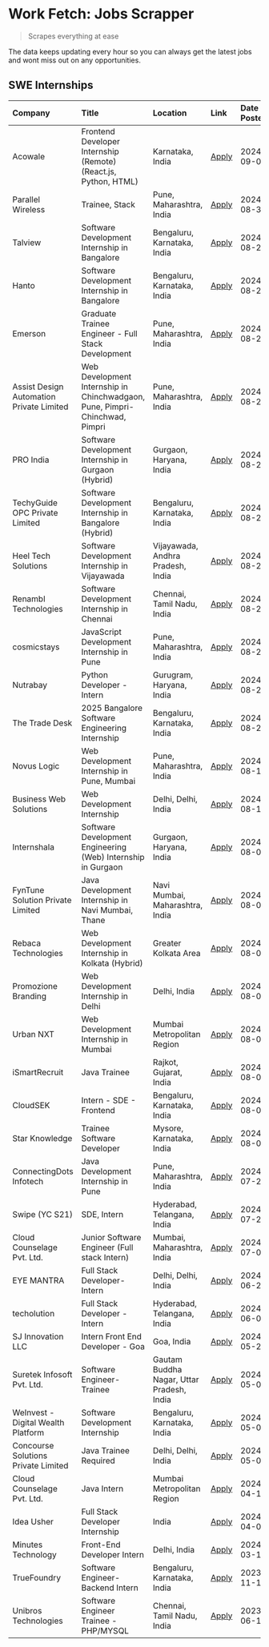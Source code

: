 # Work Fetch: Jobs Scrapper
> Scrapes everything at ease

The data keeps updating every hour so you can always get the latest jobs and wont miss out on any opportunities.

## SWE Internships
<!--START_SECTION:workfetch-->
| Company                                  | Title                                                                       | Location                                  | Link                                                                                                                                                                                                                                                                                                                     | Date Posted   |
|:-----------------------------------------|:----------------------------------------------------------------------------|:------------------------------------------|:-------------------------------------------------------------------------------------------------------------------------------------------------------------------------------------------------------------------------------------------------------------------------------------------------------------------------|:--------------|
| Acowale                                  | Frontend Developer Internship (Remote) (React.js, Python, HTML)             | Karnataka, India                          | [Apply](https://in.linkedin.com/jobs/view/frontend-developer-internship-remote-react-js-python-html-at-acowale-4014663920?position=7&pageNum=0&refId=ztAA4lq9mZL4kQWVUrc3RA%3D%3D&trackingId=jenMB2UO8OiKOoylbT9XrA%3D%3D&trk=public_jobs_jserp-result_search-card)                                                      | 2024-09-01    |
| Parallel Wireless                        | Trainee, Stack                                                              | Pune, Maharashtra, India                  | [Apply](https://in.linkedin.com/jobs/view/trainee-stack-at-parallel-wireless-3905689841?position=60&pageNum=0&refId=ztAA4lq9mZL4kQWVUrc3RA%3D%3D&trackingId=gTj4dmtG18Ha1JURa3Ke2g%3D%3D&trk=public_jobs_jserp-result_search-card)                                                                                       | 2024-08-31    |
| Talview                                  | Software Development Internship in Bangalore                                | Bengaluru, Karnataka, India               | [Apply](https://in.linkedin.com/jobs/view/software-development-internship-in-bangalore-at-talview-4012997749?position=5&pageNum=0&refId=ztAA4lq9mZL4kQWVUrc3RA%3D%3D&trackingId=tumjpEbHnNjyHiwo48uTtw%3D%3D&trk=public_jobs_jserp-result_search-card)                                                                   | 2024-08-29    |
| Hanto                                    | Software Development Internship in Bangalore                                | Bengaluru, Karnataka, India               | [Apply](https://in.linkedin.com/jobs/view/software-development-internship-in-bangalore-at-hanto-4013200427?position=13&pageNum=0&refId=ztAA4lq9mZL4kQWVUrc3RA%3D%3D&trackingId=DlTRWJy8gDpIpsc3489NUw%3D%3D&trk=public_jobs_jserp-result_search-card)                                                                    | 2024-08-29    |
| Emerson                                  | Graduate Trainee Engineer - Full Stack Development                          | Pune, Maharashtra, India                  | [Apply](https://in.linkedin.com/jobs/view/graduate-trainee-engineer-full-stack-development-at-emerson-4012695874?position=47&pageNum=0&refId=ztAA4lq9mZL4kQWVUrc3RA%3D%3D&trackingId=vgQgv1GGtjjf7S2Jhm0CaQ%3D%3D&trk=public_jobs_jserp-result_search-card)                                                              | 2024-08-29    |
| Assist Design Automation Private Limited | Web Development Internship in Chinchwadgaon, Pune, Pimpri-Chinchwad, Pimpri | Pune, Maharashtra, India                  | [Apply](https://in.linkedin.com/jobs/view/web-development-internship-in-chinchwadgaon-pune-pimpri-chinchwad-pimpri-at-assist-design-automation-private-limited-4010147193?position=53&pageNum=0&refId=ztAA4lq9mZL4kQWVUrc3RA%3D%3D&trackingId=RCf%2FdlSu%2BeD9OuRjEs5ZkQ%3D%3D&trk=public_jobs_jserp-result_search-card) | 2024-08-28    |
| PRO India                                | Software Development Internship in Gurgaon (Hybrid)                         | Gurgaon, Haryana, India                   | [Apply](https://in.linkedin.com/jobs/view/software-development-internship-in-gurgaon-hybrid-at-pro-india-4009587664?position=38&pageNum=0&refId=ztAA4lq9mZL4kQWVUrc3RA%3D%3D&trackingId=SylN2Ds1n6Aa65RBBJ7Uwg%3D%3D&trk=public_jobs_jserp-result_search-card)                                                           | 2024-08-24    |
| TechyGuide OPC Private Limited           | Software Development Internship in Bangalore (Hybrid)                       | Bengaluru, Karnataka, India               | [Apply](https://in.linkedin.com/jobs/view/software-development-internship-in-bangalore-hybrid-at-techyguide-opc-private-limited-4009591646?position=45&pageNum=0&refId=ztAA4lq9mZL4kQWVUrc3RA%3D%3D&trackingId=TbJrpNB2fYgCVe9cd9T3UA%3D%3D&trk=public_jobs_jserp-result_search-card)                                    | 2024-08-24    |
| Heel Tech Solutions                      | Software Development Internship in Vijayawada                               | Vijayawada, Andhra Pradesh, India         | [Apply](https://in.linkedin.com/jobs/view/software-development-internship-in-vijayawada-at-heel-tech-solutions-4007906692?position=29&pageNum=0&refId=ztAA4lq9mZL4kQWVUrc3RA%3D%3D&trackingId=lUQ8q1cSxWIis2haH8ofHQ%3D%3D&trk=public_jobs_jserp-result_search-card)                                                     | 2024-08-22    |
| Renambl Technologies                     | Software Development Internship in Chennai                                  | Chennai, Tamil Nadu, India                | [Apply](https://in.linkedin.com/jobs/view/software-development-internship-in-chennai-at-renambl-technologies-4007910299?position=41&pageNum=0&refId=ztAA4lq9mZL4kQWVUrc3RA%3D%3D&trackingId=6mJtG1XJFMnSkeJQOGvftw%3D%3D&trk=public_jobs_jserp-result_search-card)                                                       | 2024-08-22    |
| cosmicstays                              | JavaScript Development Internship in Pune                                   | Pune, Maharashtra, India                  | [Apply](https://in.linkedin.com/jobs/view/javascript-development-internship-in-pune-at-cosmicstays-4007904825?position=51&pageNum=0&refId=ztAA4lq9mZL4kQWVUrc3RA%3D%3D&trackingId=yYAO4GPoU%2BY87R57zoKg3A%3D%3D&trk=public_jobs_jserp-result_search-card)                                                               | 2024-08-22    |
| Nutrabay                                 | Python Developer - Intern                                                   | Gurugram, Haryana, India                  | [Apply](https://in.linkedin.com/jobs/view/python-developer-intern-at-nutrabay-4003909226?position=34&pageNum=0&refId=ztAA4lq9mZL4kQWVUrc3RA%3D%3D&trackingId=CsPmBRxPaTkYJR3wdBS7VQ%3D%3D&trk=public_jobs_jserp-result_search-card)                                                                                      | 2024-08-21    |
| The Trade Desk                           | 2025 Bangalore Software Engineering Internship                              | Bengaluru, Karnataka, India               | [Apply](https://in.linkedin.com/jobs/view/2025-bangalore-software-engineering-internship-at-the-trade-desk-3987456531?position=10&pageNum=0&refId=ztAA4lq9mZL4kQWVUrc3RA%3D%3D&trackingId=23fKYcAZnCBQ%2BGBMqW4aNw%3D%3D&trk=public_jobs_jserp-result_search-card)                                                       | 2024-08-20    |
| Novus Logic                              | Web Development Internship in Pune, Mumbai                                  | Pune, Maharashtra, India                  | [Apply](https://in.linkedin.com/jobs/view/web-development-internship-in-pune-mumbai-at-novus-logic-4003713081?position=36&pageNum=0&refId=ztAA4lq9mZL4kQWVUrc3RA%3D%3D&trackingId=pdFqbr6LWoG6eXpICeYNjw%3D%3D&trk=public_jobs_jserp-result_search-card)                                                                 | 2024-08-17    |
| Business Web Solutions                   | Web Development Internship                                                  | Delhi, Delhi, India                       | [Apply](https://in.linkedin.com/jobs/view/web-development-internship-at-business-web-solutions-3997105289?position=56&pageNum=0&refId=ztAA4lq9mZL4kQWVUrc3RA%3D%3D&trackingId=b0IwEGMiwpPCX%2F%2FCMRfgmg%3D%3D&trk=public_jobs_jserp-result_search-card)                                                                 | 2024-08-10    |
| Internshala                              | Software Development Engineering (Web) Internship in Gurgaon                | Gurgaon, Haryana, India                   | [Apply](https://in.linkedin.com/jobs/view/software-development-engineering-web-internship-in-gurgaon-at-internshala-3997620471?position=3&pageNum=0&refId=ztAA4lq9mZL4kQWVUrc3RA%3D%3D&trackingId=uYUrAAwpAQt0%2Fnlp%2BhIvsg%3D%3D&trk=public_jobs_jserp-result_search-card)                                             | 2024-08-09    |
| FynTune Solution Private Limited         | Java Development Internship in Navi Mumbai, Thane                           | Navi Mumbai, Maharashtra, India           | [Apply](https://in.linkedin.com/jobs/view/java-development-internship-in-navi-mumbai-thane-at-fyntune-solution-private-limited-3997617373?position=18&pageNum=0&refId=ztAA4lq9mZL4kQWVUrc3RA%3D%3D&trackingId=f9H2A6XixszGI5%2BOOWmTAw%3D%3D&trk=public_jobs_jserp-result_search-card)                                   | 2024-08-09    |
| Rebaca Technologies                      | Web Development Internship in Kolkata (Hybrid)                              | Greater Kolkata Area                      | [Apply](https://in.linkedin.com/jobs/view/web-development-internship-in-kolkata-hybrid-at-rebaca-technologies-3997621369?position=39&pageNum=0&refId=ztAA4lq9mZL4kQWVUrc3RA%3D%3D&trackingId=J2ar5uCtCHB5uNcLCjn1YA%3D%3D&trk=public_jobs_jserp-result_search-card)                                                      | 2024-08-09    |
| Promozione Branding                      | Web Development Internship in Delhi                                         | Delhi, India                              | [Apply](https://in.linkedin.com/jobs/view/web-development-internship-in-delhi-at-promozione-branding-3995559880?position=25&pageNum=0&refId=ztAA4lq9mZL4kQWVUrc3RA%3D%3D&trackingId=O1Yptkh44VQr4xOgq9gx0w%3D%3D&trk=public_jobs_jserp-result_search-card)                                                               | 2024-08-07    |
| Urban NXT                                | Web Development Internship in Mumbai                                        | Mumbai Metropolitan Region                | [Apply](https://in.linkedin.com/jobs/view/web-development-internship-in-mumbai-at-urban-nxt-3995561641?position=58&pageNum=0&refId=ztAA4lq9mZL4kQWVUrc3RA%3D%3D&trackingId=0X15KwCNR0G2aEGE1XFCaQ%3D%3D&trk=public_jobs_jserp-result_search-card)                                                                        | 2024-08-07    |
| iSmartRecruit                            | Java Trainee                                                                | Rajkot, Gujarat, India                    | [Apply](https://in.linkedin.com/jobs/view/java-trainee-at-ismartrecruit-3992301825?position=31&pageNum=0&refId=ztAA4lq9mZL4kQWVUrc3RA%3D%3D&trackingId=XQqVWnD6%2FrcG4KqPC%2BytNA%3D%3D&trk=public_jobs_jserp-result_search-card)                                                                                        | 2024-08-06    |
| CloudSEK                                 | Intern - SDE - Frontend                                                     | Bengaluru, Karnataka, India               | [Apply](https://in.linkedin.com/jobs/view/intern-sde-frontend-at-cloudsek-3991574495?position=22&pageNum=0&refId=ztAA4lq9mZL4kQWVUrc3RA%3D%3D&trackingId=BNW%2Fe5fX9%2F2UK67wSLR6qw%3D%3D&trk=public_jobs_jserp-result_search-card)                                                                                      | 2024-08-02    |
| Star Knowledge                           | Trainee Software Developer                                                  | Mysore, Karnataka, India                  | [Apply](https://in.linkedin.com/jobs/view/trainee-software-developer-at-star-knowledge-3991516161?position=52&pageNum=0&refId=ztAA4lq9mZL4kQWVUrc3RA%3D%3D&trackingId=Fngo%2FroV0n0bWW%2BJVoHWZQ%3D%3D&trk=public_jobs_jserp-result_search-card)                                                                         | 2024-08-02    |
| ConnectingDots Infotech                  | Java Development Internship in Pune                                         | Pune, Maharashtra, India                  | [Apply](https://in.linkedin.com/jobs/view/java-development-internship-in-pune-at-connectingdots-infotech-3983314097?position=40&pageNum=0&refId=ztAA4lq9mZL4kQWVUrc3RA%3D%3D&trackingId=F8WAEcmJFkHUGPnl%2F0rNCA%3D%3D&trk=public_jobs_jserp-result_search-card)                                                         | 2024-07-26    |
| Swipe (YC S21)                           | SDE, Intern                                                                 | Hyderabad, Telangana, India               | [Apply](https://in.linkedin.com/jobs/view/sde-intern-at-swipe-yc-s21-3980368092?position=57&pageNum=0&refId=ztAA4lq9mZL4kQWVUrc3RA%3D%3D&trackingId=6VKosx%2Bk5HoaCCx0SKeuaA%3D%3D&trk=public_jobs_jserp-result_search-card)                                                                                             | 2024-07-22    |
| Cloud Counselage Pvt. Ltd.               | Junior Software Engineer (Full stack Intern)                                | Mumbai, Maharashtra, India                | [Apply](https://in.linkedin.com/jobs/view/junior-software-engineer-full-stack-intern-at-cloud-counselage-pvt-ltd-3967725851?position=20&pageNum=0&refId=ztAA4lq9mZL4kQWVUrc3RA%3D%3D&trackingId=3fOsxBMcSNEhYO5jhvQLsw%3D%3D&trk=public_jobs_jserp-result_search-card)                                                   | 2024-07-09    |
| EYE MANTRA                               | Full Stack Developer- Intern                                                | Delhi, Delhi, India                       | [Apply](https://in.linkedin.com/jobs/view/full-stack-developer-intern-at-eye-mantra-3960988037?position=50&pageNum=0&refId=ztAA4lq9mZL4kQWVUrc3RA%3D%3D&trackingId=rloO6oN68sPF9y5vgGlojA%3D%3D&trk=public_jobs_jserp-result_search-card)                                                                                | 2024-06-28    |
| techolution                              | Full Stack Developer - Intern                                               | Hyderabad, Telangana, India               | [Apply](https://in.linkedin.com/jobs/view/full-stack-developer-intern-at-techolution-3947911862?position=54&pageNum=0&refId=ztAA4lq9mZL4kQWVUrc3RA%3D%3D&trackingId=LrXQklq%2BZt9lEgIrl1yO8Q%3D%3D&trk=public_jobs_jserp-result_search-card)                                                                             | 2024-06-06    |
| SJ Innovation LLC                        | Intern Front End Developer - Goa                                            | Goa, India                                | [Apply](https://in.linkedin.com/jobs/view/intern-front-end-developer-goa-at-sj-innovation-llc-3931678611?position=16&pageNum=0&refId=ztAA4lq9mZL4kQWVUrc3RA%3D%3D&trackingId=en0v2aTRMCYmJ5emnb3IZw%3D%3D&trk=public_jobs_jserp-result_search-card)                                                                      | 2024-05-24    |
| Suretek Infosoft Pvt. Ltd.               | Software Engineer-Trainee                                                   | Gautam Buddha Nagar, Uttar Pradesh, India | [Apply](https://in.linkedin.com/jobs/view/software-engineer-trainee-at-suretek-infosoft-pvt-ltd-3916999948?position=42&pageNum=0&refId=ztAA4lq9mZL4kQWVUrc3RA%3D%3D&trackingId=zmfOo2Ycwu7QTSit4vsp9g%3D%3D&trk=public_jobs_jserp-result_search-card)                                                                    | 2024-05-04    |
| WeInvest - Digital Wealth Platform       | Software Development Internship                                             | Bengaluru, Karnataka, India               | [Apply](https://in.linkedin.com/jobs/view/software-development-internship-at-weinvest-digital-wealth-platform-3912867225?position=2&pageNum=0&refId=ztAA4lq9mZL4kQWVUrc3RA%3D%3D&trackingId=cpTjyFogRjRIhlrCnPVYpw%3D%3D&trk=public_jobs_jserp-result_search-card)                                                       | 2024-05-01    |
| Concourse Solutions Private Limited      | Java Trainee Required                                                       | Delhi, Delhi, India                       | [Apply](https://in.linkedin.com/jobs/view/java-trainee-required-at-concourse-solutions-private-limited-3912869388?position=15&pageNum=0&refId=ztAA4lq9mZL4kQWVUrc3RA%3D%3D&trackingId=9UkxYp1Slr3JTfq%2BcQuiZg%3D%3D&trk=public_jobs_jserp-result_search-card)                                                           | 2024-05-01    |
| Cloud Counselage Pvt. Ltd.               | Java Intern                                                                 | Mumbai Metropolitan Region                | [Apply](https://in.linkedin.com/jobs/view/java-intern-at-cloud-counselage-pvt-ltd-3896025667?position=44&pageNum=0&refId=ztAA4lq9mZL4kQWVUrc3RA%3D%3D&trackingId=mQXzacFEDj7z9YBNjuyLJQ%3D%3D&trk=public_jobs_jserp-result_search-card)                                                                                  | 2024-04-12    |
| Idea Usher                               | Full Stack Developer Internship                                             | India                                     | [Apply](https://in.linkedin.com/jobs/view/full-stack-developer-internship-at-idea-usher-3879565540?position=27&pageNum=0&refId=ztAA4lq9mZL4kQWVUrc3RA%3D%3D&trackingId=SFgzq02ju8Pvmck75ZvQ4g%3D%3D&trk=public_jobs_jserp-result_search-card)                                                                            | 2024-04-01    |
| Minutes Technology                       | Front-End Developer Intern                                                  | Delhi, India                              | [Apply](https://in.linkedin.com/jobs/view/front-end-developer-intern-at-minutes-technology-3853712549?position=24&pageNum=0&refId=ztAA4lq9mZL4kQWVUrc3RA%3D%3D&trackingId=%2BKe6lr%2Fk%2FUUSkyijOefRHA%3D%3D&trk=public_jobs_jserp-result_search-card)                                                                   | 2024-03-14    |
| TrueFoundry                              | Software Engineer-Backend Intern                                            | Bengaluru, Karnataka, India               | [Apply](https://in.linkedin.com/jobs/view/software-engineer-backend-intern-at-truefoundry-3779508170?position=46&pageNum=0&refId=ztAA4lq9mZL4kQWVUrc3RA%3D%3D&trackingId=7RB1CDLHm1GRzwAx3EfaiQ%3D%3D&trk=public_jobs_jserp-result_search-card)                                                                          | 2023-11-10    |
| Unibros Technologies                     | Software Engineer Trainee - PHP/MYSQL                                       | Chennai, Tamil Nadu, India                | [Apply](https://in.linkedin.com/jobs/view/software-engineer-trainee-php-mysql-at-unibros-technologies-3656599241?position=49&pageNum=0&refId=ztAA4lq9mZL4kQWVUrc3RA%3D%3D&trackingId=saXYUH2Z8Svjza%2F9p3JrOg%3D%3D&trk=public_jobs_jserp-result_search-card)                                                            | 2023-06-12    |
<!--END_SECTION:workfetch-->
